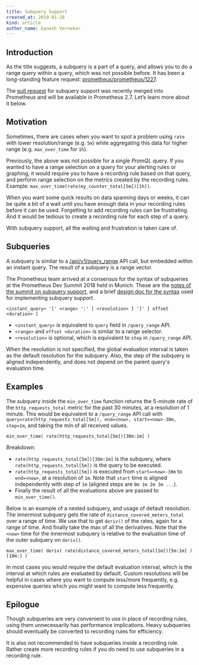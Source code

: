 ```yaml
---
title: Subquery Support
created_at: 2019-01-28
kind: article
author_name: Ganesh Vernekar
---
```


## Introduction

As the title suggests, a subquery is a part of a query, and allows you to do a range query within a query, which was not possible before. It has been a long-standing feature request: [prometheus/prometheus/1227](https://github.com/prometheus/prometheus/issues/1227).

The [pull request](https://github.com/prometheus/prometheus/pull/4831) for subquery support was recently merged into Prometheus and will be available in Prometheus 2.7. Let’s learn more about it below.

## Motivation

Sometimes, there are cases when you want to spot a problem using `rate` with lower resolution/range (e.g. `5m`) while aggregating this data for higher range (e.g. `max_over_time` for `1h`).

Previously, the above was not possible for a single *PromQL* query. If you wanted to have a range selection on a query for your alerting rules or graphing, it would require you to have a recording rule based on that query, and perform range selection on the metrics created by the recording rules. Example: `max_over_time(rate(my_counter_total[5m])[1h])`.

When you want some quick results on data spanning days or weeks, it can be quite a bit of a wait until you have enough data in your recording rules before it can be used. Forgetting to add recording rules can be frustrating. And it would be tedious to create a recording rule for each step of a query.

With subquery support, all the waiting and frustration is taken care of.

<!-- more -->

## Subqueries

A subquery is similar to a [/api/v1/query_range](https://prometheus.io/docs/prometheus/latest/querying/api/#range-queries) API call, but embedded within an instant query. The result of a subquery is a range vector.

The Prometheus team arrived at a consensus for the syntax of subqueries at the Prometheus Dev Summit 2018 held in Munich. These are the [notes of the summit on subquery support](https://docs.google.com/document/d/1-C5PycocOZEVIPrmM1hn8fBelShqtqiAmFptoG4yK70/edit#heading=h.q32gdnoqz8t0), and a brief [design doc for the syntax](https://docs.google.com/document/d/1P_G87zN88YvmMr4iwLWygChMTZhai1L7S_c0awu1CAE/edit?usp=sharing) used for implementing subquery support.

    <instant_query> '[' <range> ':' [ <resolution> ] ']' [ offset <duration> ]

* `<instant_query>` is equivalent to `query` field in `/query_range` API.
* `<range>` and `offset <duration>` is similar to a range selector.
* `<resolution>` is optional, which is equivalent to `step` in `/query_range` API.

When the resolution is not specified, the global evaluation interval is taken as the default resolution for the subquery. Also, the step of the subquery is aligned independently, and does not depend on the parent query's evaluation time.

## Examples

The subquery inside the `min_over_time` function returns the 5-minute rate of the `http_requests_total` metric for the past 30 minutes, at a resolution of 1 minute. This would be equivalent to a `/query_range` API call with `query=rate(http_requests_total[5m]), end=<now>, start=<now>-30m, step=1m`, and taking the min of all received values.

    min_over_time( rate(http_requests_total[5m])[30m:1m] )

Breakdown:

* `rate(http_requests_total[5m])[30m:1m]` is the subquery, where `rate(http_requests_total[5m])` is the query to be executed.
* `rate(http_requests_total[5m])` is executed from `start=<now>-30m` to `end=<now>`, at a resolution of `1m`. Note that `start` time is aligned independently with step of `1m` (aligned steps are `0m 1m 2m 3m ...`).
* Finally the result of all the evaluations above are passed to `min_over_time()`.

Below is an example of a nested subquery, and usage of default resolution. The innermost subquery gets the rate of `distance_covered_meters_total` over a range of time. We use that to get `deriv()` of the rates, again for a range of time. And finally take the max of all the derivatives.
Note that the `<now>` time for the innermost subquery is relative to the evaluation time of the outer subquery on `deriv()`.

    max_over_time( deriv( rate(distance_covered_meters_total[1m])[5m:1m] )[10m:] )

In most cases you would require the default evaluation interval, which is the interval at which rules are evaluated by default. Custom resolutions will be helpful in cases where you want to compute less/more frequently, e.g. expensive queries which you might want to compute less frequently.

## Epilogue

Though subqueries are very convenient to use in place of recording rules, using them unnecessarily has performance implications. Heavy subqueries should eventually be converted to recording rules for efficiency.

It is also not recommended to have subqueries inside a recording rule. Rather create more recording rules if you do need to use subqueries in a recording rule.
